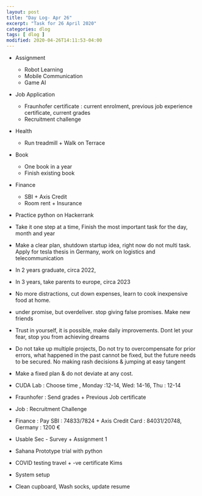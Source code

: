 ```yaml
---
layout: post
title: "Day Log- Apr 26"
excerpt: "Task for 26 April 2020"
categories: dlog
tags: [ dlog ]
modified: 2020-04-26T14:11:53-04:00
---
```


* Assignment
  * Robot Learning
  * Mobile Communication
  * Game AI

* Job Application
  * Fraunhofer certificate : current enrolment, previous job experience certificate, current grades
  * Recruitment challenge

* Health
  * Run treadmill + Walk on Terrace

* Book
  * One book in a year
  * Finish existing book

* Finance
  * SBI + Axis Credit
  * Room rent + Insurance

* Practice python on Hackerrank

* Take it one step at a time, Finish the most important task for the day, month and year

* Make a clear plan, shutdown startup idea, right now do not multi task. Apply for tesla thesis in Germany, work on logistics and telecommunication

* In 2 years graduate, circa 2022,

* In 3 years, take parents to europe, circa 2023

* No more distractions, cut down expenses, learn to cook inexpensive food at home.

* under promise, but overdeliver. stop giving false promises. Make new friends

* Trust in yourself, it is possible, make daily improvements. Dont let your fear, stop you from achieving dreams

* Do not take up multiple projects, Do not try to overcompensate for prior errors,
  what happened in the past cannot be fixed, but the future needs to be secured. No making rash decisions & jumping at easy tangent

* Make a fixed plan & do not deviate at any cost.

* CUDA Lab : Choose time , Monday :12-14, Wed: 14-16, Thu : 12-14

* Fraunhofer : Send grades + Previous Job certificate

* Job : Recruitment Challenge

* Finance : Pay SBI : 74833/7824 + Axis Credit Card : 84031/20748, Germany : 1200 €

* Usable Sec - Survey + Assignment 1

* Sahana Prototype trial with python

* COVID testing travel + -ve certificate Kims

* System setup

* Clean cupboard, Wash socks, update resume  
